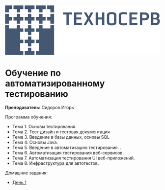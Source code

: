 [![Техносерв](assets/technoserv-logo.png)](https://technoserv.com)

# Обучение по автоматизированному тестированию

**Преподаватель:** Сидоров Игорь

Программа обучения:
- Тема 1. Основы тестирования.
- Тема 2. Тест дизайн и тестовая документация
- Тема 3. Введение в базы данных, основы SQL
- Тема 4. Основы Java.
- Тема 5. Введение в автоматизацию тестирования. .
- Тема 6. Автоматизация тестирования веб-сервисов.
- Тема 7. Автоматизация тестирования UI веб-приложений.
- Тема 8. Инфраструктура для автотестов.

Домашние задания:
- [День 1](Day%201)